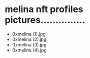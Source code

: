 # melina nft profiles pictures...............
- 0xmelina (1).jpg
- 0xmelina (2).jpg
- 0xmelina (3).jpg
- 0xmelina (4).jpg
